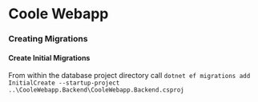 # Coole Webapp

### Creating Migrations

#### Create Initial Migrations

From within the database project directory call `dotnet ef migrations add InitialCreate --startup-project ..\CooleWebapp.Backend\CooleWebapp.Backend.csproj`
